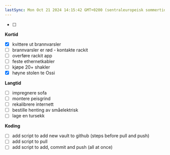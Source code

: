 ```yaml
---
lastSync: Mon Oct 21 2024 14:15:42 GMT+0200 (sentraleuropeisk sommertid)
---
```

- [ ] 

**Kortid**
- [x] kvittere ut brannvarsler 
- [ ] brannvarsler er rød - kontakte rackit
- [ ] overføre rackit app
- [ ] feste ethernetkabler 
- [ ] kjøpe 20+ shakler 
- [x] høyne stolen te Ossi

**Langtid**
- [ ] impregnere sofa 
- [ ] montere peisgrind
- [ ] rekalibrere internett
- [ ] bestille henting av småelektrisk
- [ ] lage en tursekk

**Koding**
- [ ] add script to add new vault to github (steps before pull and push)
- [ ] add script to pull
- [ ] add script to add, commit and push (all at  once)